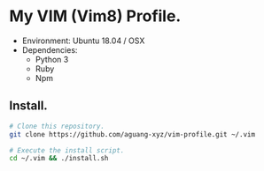 # My VIM (Vim8) Profile.

- Environment: Ubuntu 18.04 / OSX
- Dependencies:
  - Python 3
  - Ruby
  - Npm

## Install.

```bash
# Clone this repository.
git clone https://github.com/aguang-xyz/vim-profile.git ~/.vim

# Execute the install script.
cd ~/.vim && ./install.sh
```
